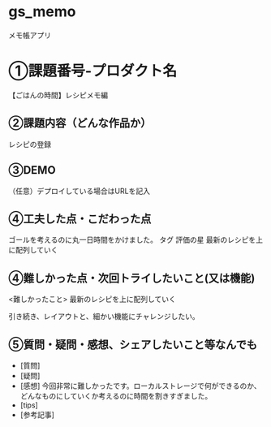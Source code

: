 # gs_memo
メモ帳アプリ

# ①課題番号-プロダクト名
【ごはんの時間】レシピメモ編

## ②課題内容（どんな作品か）
レシピの登録

## ③DEMO
（任意）デプロイしている場合はURLを記入

## ④工夫した点・こだわった点
ゴールを考えるのに丸一日時間をかけました。
タグ
評価の星
最新のレシピを上に配列していく

## ④難しかった点・次回トライしたいこと(又は機能)
<難しかったこと>
最新のレシピを上に配列していく

引き続き、レイアウトと、細かい機能にチャレンジしたい。


## ⑤質問・疑問・感想、シェアしたいこと等なんでも
- [質問]
- [疑問]
- [感想] 今回非常に難しかったです。ローカルストレージで何ができるのか、どんなものにしていくか考えるのに時間を割きすぎました。
- [tips]
- [参考記事]
